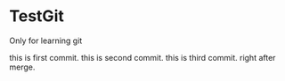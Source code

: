 # TestGit
Only for learning git

this is first commit.
this is second commit.
this is third commit. right after merge.

